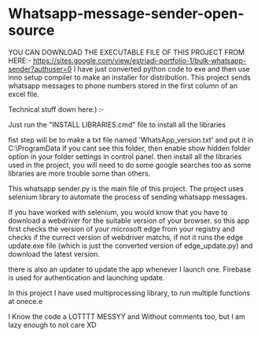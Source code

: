 # Whatsapp-message-sender-open-source

YOU CAN DOWNLOAD THE EXECUTABLE FILE OF THIS PROJECT FROM HERE:- https://sites.google.com/view/estriadi-portfolio-1/bulk-whatsapp-sender?authuser=0
I have just converted python code to exe and then use inno setup compiler to make an installer for distribution.
This project sends whatsapp messages to phone numbers stored in the first column of an excel file.



Technical stuff down here:) :-

Just run the "INSTALL LIBRARIES.cmd" file to install all the libraries

fist step will be to make a txt file named 'WhatsApp_version.txt' and put it in C:\ProgramData if you cant see this folder, then enable show hidden folder option in your folder settings in control panel. then install all the libraries used in the project, you will need to do some google searches too as some libraries are more trouble some than others.

This whatsapp sender.py is the main file of this project. The project uses selenium library to automate the process of sending whatsapp messages.

If you have worked with selenium, you would know that you have to download a webdriver for the suitable version of your browser. so this app first checks the version of your microsoft edge from your registry and checks if the currect version of webdriver matchs, if not it runs the edge update.exe file (which is just the converted version of edge_update.py) and download the latest version.

there is also an updater to update the app whenever I launch one. Firebase is used for authentication and launching update. 

In this project I have used multiprocessing library, to run multiple functions at onece.e

I Know the code a LOTTTT MESSYY and Without comments too, but I am lazy enough to not care XD
